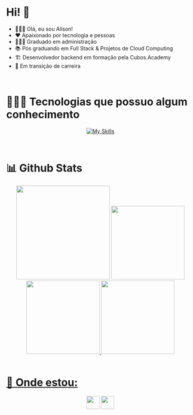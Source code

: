 # Hi! 🖖
- 🙎🏽‍♂️ Olá, eu sou Alison!
- ❤️ Apaixonado por tecnologia e pessoas
- 👨🏼‍🎓 Graduado em administração
- 📚 Pós graduando em Full Stack & Projetos de Cloud Computing
- 🏗️ Desenvolvedor backend em formação pela Cubos.Academy
- 🌱 Em transição de carreira




<br>

<div>

  <div padding="5px">
 
# 👨🏽‍💻 Tecnologias que possuo algum conhecimento
<div align="center">
  
[![My Skills](https://skillicons.dev/icons?i=python,django,selenium,html,css,bootstrap,js,nodejs,express,postman,docker,ai,mysql,vscode&theme=light)](https://skillicons.dev)
</div>
</div>
<br>

# 📊 Github Stats
<div align="center">
  <img height="250em" src="https://github-readme-activity-graph.vercel.app/graph?username=jose-alison&bg_color=030314&color=589edd&line=f5c402&point=f5c402&area=true&hide_border=true)]"/>
  <a href="https://github.com/jose-alison/">   
  <img height="196em" src="https://github-readme-stats.vercel.app/api?username=jose-alison&show_icons=true&theme=holi"/>  
  <img height="196em" src="https://github-readme-stats.vercel.app/api/top-langs/?username=jose-alison&theme=holi&langs_count=8"/>
  <img height="196em" src="https://github-readme-streak-stats.herokuapp.com/?user=jose-alison&theme=tokyonight-duo&hide_border=true"/>
</div>
</div>
<br>
    
# 🚩 Onde estou:
    
<div align="center"> 
  <a href="https://www.linkedin.com/in/josealison/" target="_blank"><img height="35px" src="https://img.shields.io/badge/-LinkedIn-%230077B5?style=flat&logo=linkedin&logoColor=white" target="_blank"></a> 
    <a href="https://instagram.com/zealisun"><img height="35px" src="https://img.shields.io/badge/instagram-E4405F.svg?style=flat&logo=instagram&logoColor=white"/></a>
</div>    
